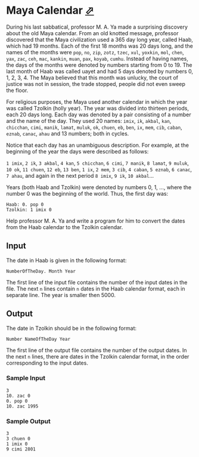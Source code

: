 # Maya Calendar [⬀](http://uva.onlinejudge.org/index.php?option=com_onlinejudge&Itemid=8&category=5&page=show_problem&problem=236)

During his last sabbatical, professor M. A. Ya made a surprising discovery about the old Maya calendar. From an old knotted message, professor discovered that the Maya civilization used a 365 day long year, called Haab, which had 19 months. Each of the first 18 months was 20 days long, and the names of the months were `pop`, `no`, `zip`, `zotz`, `tzec`, `xul`, `yoxkin`, `mol`, `chen`, `yax`, `zac`, `ceh`, `mac`, `kankin`, `muan`, `pax`, `koyab`, `cumhu`. Instead of having names, the days of the months were denoted by numbers starting from 0 to 19. The last month of Haab was called uayet and had 5 days denoted by numbers 0, 1, 2, 3, 4. The Maya believed that this month was unlucky, the court of justice was not in session, the trade stopped, people did not even sweep the floor.

For religious purposes, the Maya used another calendar in which the year was called Tzolkin (holly year). The year was divided into thirteen periods, each 20 days long. Each day was denoted by a pair consisting of a number and the name of the day. They used 20 names: `imix`, `ik`, `akbal`, `kan`, `chicchan`, `cimi`, `manik`, `lamat`, `muluk`, `ok`, `chuen`, `eb`, `ben`, `ix`, `mem`, `cib`, `caban`, `eznab`, `canac`, `ahau` and 13 numbers; both in cycles.

Notice that each day has an unambiguous description. For example, at the beginning of the year
the days were described as follows:

`1 imix`, `2 ik`, `3 akbal`, `4 kan`, `5 chicchan`, `6 cimi`, `7 manik`, `8 lamat`, `9 muluk`, `10 ok`, `11 chuen`, `12 eb`, `13 ben`, `1 ix`, `2 mem`, `3 cib`, `4 caban`, `5 eznab`, `6 canac`, `7 ahau`, and again in the next period `8 imix`, `9 ik`, `10 akbal`...

Years (both Haab and Tzolkin) were denoted by numbers 0, 1, ..., where the number 0 was the beginning of the world. Thus, the first day was:

```
Haab: 0. pop 0
Tzolkin: 1 imix 0
```

Help professor M. A. Ya and write a program for him to convert the dates from the Haab calendar to the Tzolkin calendar.

## Input

The date in Haab is given in the following format:

```
NumberOfTheDay. Month Year
```

The first line of the input file contains the number of the input dates in the file. The next `n` lines contain `n` dates in the Haab calendar format, each in separate line. The year is smaller then 5000.

## Output

The date in Tzolkin should be in the following format:
```
Number NameOfTheDay Year
```
The first line of the output file contains the number of the output dates. In the next `n` lines, there are dates in the Tzolkin calendar format, in the order corresponding to the input dates.

### Sample Input

```
3
10. zac 0
0. pop 0
10. zac 1995
```

### Sample Output

```
3
3 chuen 0
1 imix 0
9 cimi 2801
```
